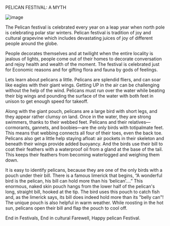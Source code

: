 PELICAN FESTIVAL: A MYTH

![image](https://github.com/SHALU4660KUMARI/github/assets/148706501/ebc35bd2-16ff-4829-b8f4-b21e67c5772f)

The Pelican festival is celebrated every year on a leap year when north pole is celebrating polar star winters.
Pelican festival is tradition of joy and cultural grapevine which includes devastating juices of joy of different people around the globe.

People decorates themselves and at twilight when the entire locality is jealous of lights, people come out of their homes to decorate conversation and rejoy health and wealth of the moment.
The festival is celebrated just for Economic reasons and for gifting flora and fauna by gods of feelings.

Lets learn about pelicans a little.
Pelicans are splendid fliers, and can soar like eagles with their giant wings. Getting UP in the air can be challenging without the help of the wind. Pelicans must run over the water while beating their big wings and pounding the surface of the water with both feet in unison to get enough speed for takeoff.


Along with the giant pouch, pelicans are a large bird with short legs, and they appear rather clumsy on land. Once in the water, they are strong swimmers, thanks to their webbed feet. Pelicans and their relatives—cormorants, gannets, and boobies—are the only birds with totipalmate feet. This means that webbing connects all four of their toes, even the back toe. Pelicans also get a little help staying afloat: air pockets in their skeleton and beneath their wings provide added buoyancy. And the birds use their bill to coat their feathers with a waterproof oil from a gland at the base of the tail. This keeps their feathers from becoming waterlogged and weighing them down.

It is easy to identify pelicans, because they are one of the only birds with a pouch under their bill. There is a famous limerick that begins, “A wonderful bird is the pelican, his bill can hold more than his ‘belican’….” This enormous, naked skin pouch hangs from the lower half of the pelican's long, straight bill, hooked at the tip. The bird uses this pouch to catch fish and, as the limerick says, its bill does indeed hold more than its "belly can"! The unique pouch is also helpful in warm weather. While roosting in the hot sun, pelicans open their bill and flap the pouch to cool off.



End in Festivals,
End in cultural Farewell,
Happy pelican Festival.



